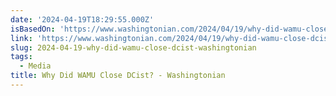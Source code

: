 ```yaml
---
date: '2024-04-19T18:29:55.000Z'
isBasedOn: 'https://www.washingtonian.com/2024/04/19/why-did-wamu-close-dcist/'
link: 'https://www.washingtonian.com/2024/04/19/why-did-wamu-close-dcist/'
slug: 2024-04-19-why-did-wamu-close-dcist-washingtonian
tags:
  - Media
title: Why Did WAMU Close DCist? - Washingtonian
---
```


